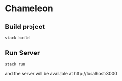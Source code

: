 # Chameleon

## Build project
```
stack build
```

## Run Server
```
stack run
```
and the server will be available at http://localhost:3000
